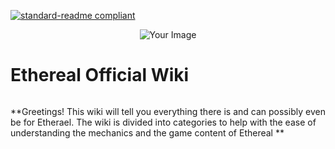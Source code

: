 [![standard-readme compliant](https://img.shields.io/badge/Return_To-Home_Page-blueviolet.svg?style=flat-square?size=100)](../readme.md)
<div align="center"> <img src="https://github.com/AshTheDeveloper/Ethereal/assets/97385822/175f3ebf-1f0d-4f81-be71-37672980d35a/ae42c667bba11244fd1a2f59e63605a0.jpg" alt="Your Image"></div>
<h1 style="display: inline-block;">Ethereal Official Wiki</h1>

**Greetings! This wiki will tell you everything there is and can possibly even be for Etherael. The wiki is divided into categories to help with the ease of understanding the mechanics and the game content of Ethereal
**
